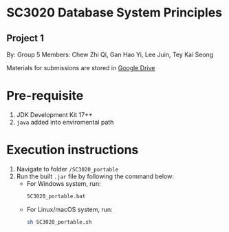 # SC3020 Database System Principles
## Project 1
By: Group 5
Members: Chew Zhi Qi, Gan Hao Yi, Lee Juin, Tey Kai Seong

Materials for submissions are stored in [Google Drive](https://drive.google.com/file/d/1yOtED1dJi31InT3hOea6SQOWDGC38y6g/view?usp=sharing)

# Pre-requisite
1. JDK Development Kit 17++
2. `java` added into enviromental path 

# Execution instructions
1. Navigate to folder `/SC3020_portable`
2. Run the built `.jar` file by following the command below:
   * For Windows system, run:
        ```bash
        SC3020_portable.bat
        ```
   * For Linux/macOS system, run:
        ```bash
        sh SC3020_portable.sh
        ```
